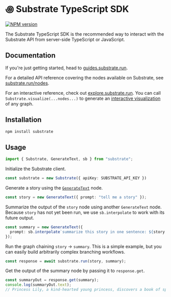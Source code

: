 # ꩜ Substrate TypeScript SDK

[![NPM version](https://img.shields.io/npm/v/substrate.svg)](https://npmjs.org/package/substrate)

The Substrate TypeScript SDK is the recommended way to interact with the Substrate API from server-side TypeScript or JavaScript.

## Documentation

If you're just getting started, head to [guides.substrate.run](https://guides.substrate.run/). 

For a detailed API reference covering the nodes available on Substrate, see [substrate.run/nodes](https://www.substrate.run/nodes).

For an interactive reference, check out [explore.substrate.run](https://explore.substrate.run/). You can call `Substrate.visualize(...nodes...)` to generate an [interactive visualization](https://explore.substrate.run/s/eNqNUstOwzAQ_BXLyjGVaEEFcgNKy0uiakEcULUyyZKaOnawN4UQ5d-xmwpVohLc1rOe2fGsG65Nho4nzw2XGU82xz5cwvC9nPeGPN4AHp-gRisIH_CTPCps7kkNL60pSvJ9QqVYgUwwR8bWvI05uKWpVAamorIiyJV5EUrVPCFbYRvvDBzA7al-Gn307v49sOEAUTQ_h8nsbHoF91O4HkURgGe-VlRZPIRZf_x4MC7fePunmUW8Ze0k8Usm5pm0mJJcY5hPdRl8OrJS573U6FQEo5Kw6FQ6AQhiulIq5muhAqEqCmHlFzJaStfFxaRmRiNzqAl1ignjIaAdhW09gN7N8exodHLBt3pBul20P3nuubfPNlmRou8ZK3OpIYQO-z-AKcGRSFf737TCerP9bklpis4Z6xFBZHnw5aPFLN8E60upJUmhYLvOtv0GiZraBQ) of any graph.


## Installation

```sh
npm install substrate
```

## Usage

```typescript
import { Substrate, GenerateText, sb } from "substrate";
```

Initialize the Substrate client.
```typescript
const substrate = new Substrate({ apiKey: SUBSTRATE_API_KEY })
```

Generate a story using the [`GenerateText`](https://www.substrate.run/nodes#GenerateText) node.
```typescript
const story = new GenerateText({ prompt: "tell me a story" });
```

Summarize the output of the `story` node using another `GenerateText` node. Because `story` has not yet been run, we use `sb.interpolate` to work with its future output.
```typescript
const summary = new GenerateText({
  prompt: sb.interpolate`summarize this story in one sentence: ${story.future.text}`,
});
```

Run the graph chaining `story` → `summary`. This is a simple example, but you can easily build arbitrarily complex branching workflows.
```typescript
const response = await substrate.run(story, summary);
```

Get the output of the summary node by passing it to `response.get`.
```typescript
const summaryOut = response.get(summary);
console.log(summaryOut.text);
// Princess Lily, a kind-hearted young princess, discovers a book of spells and uses it to grant her family and kingdom happiness.
```

